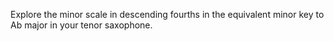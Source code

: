 Explore the minor scale in descending fourths in the equivalent minor key to Ab major in your tenor saxophone.